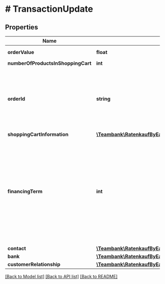 # # TransactionUpdate

## Properties

Name | Type | Description | Notes
------------ | ------------- | ------------- | -------------
**orderValue** | **float** | Amount in € | [optional]
**numberOfProductsInShoppingCart** | **int** |  | [optional]
**orderId** | **string** | Shop transaction identifier (allows the shop to store its own reference for the transaction) | [optional]
**shoppingCartInformation** | [**\Teambank\RatenkaufByEasyCreditApiV3\Model\ShoppingCartInformationItem[]**](ShoppingCartInformationItem.md) |  | [optional]
**financingTerm** | **int** | &#39; Duration in months, depending on individual shop conditions and order value (please check your ratenkauf widget). Will be set to default value if not available. &#39; | [optional]
**contact** | [**\Teambank\RatenkaufByEasyCreditApiV3\Model\Contact**](Contact.md) |  | [optional]
**bank** | [**\Teambank\RatenkaufByEasyCreditApiV3\Model\Bank**](Bank.md) |  | [optional]
**customerRelationship** | [**\Teambank\RatenkaufByEasyCreditApiV3\Model\CustomerRelationship**](CustomerRelationship.md) |  | [optional]

[[Back to Model list]](../../README.md#models) [[Back to API list]](../../README.md#endpoints) [[Back to README]](../../README.md)
